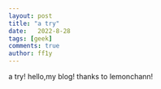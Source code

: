 ```yaml
---
layout: post
title: "a try"
date:   2022-8-28
tags: [geek]
comments: true
author: ff1y
---
```


a try!
hello,my blog!
thanks to lemonchann!
